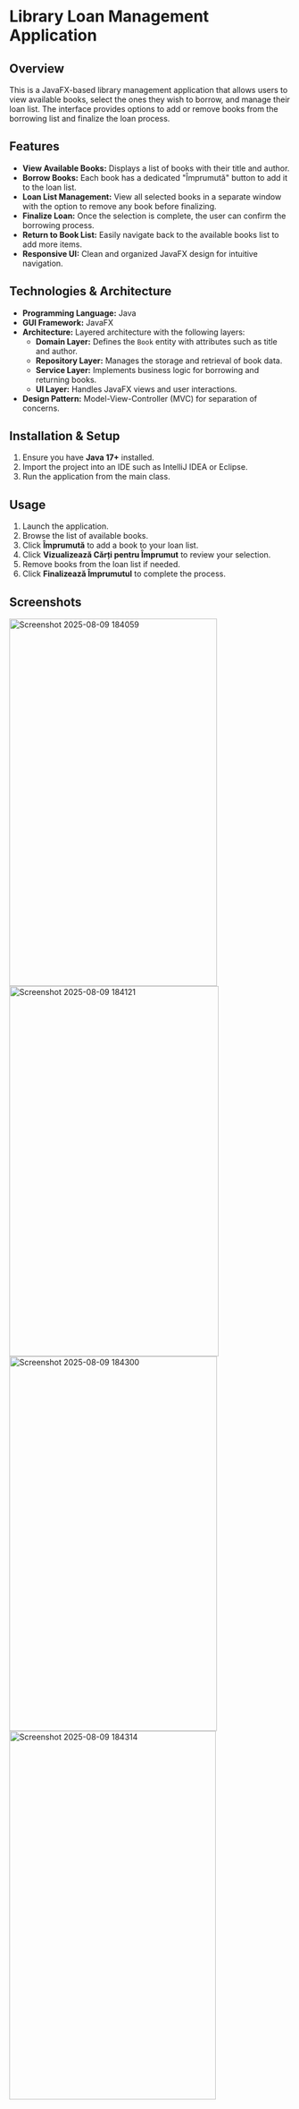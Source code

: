 # Library Loan Management Application

## Overview
This is a JavaFX-based library management application that allows users to view available books, select the ones they wish to borrow, and manage their loan list. The interface provides options to add or remove books from the borrowing list and finalize the loan process.

## Features
- **View Available Books:** Displays a list of books with their title and author.
- **Borrow Books:** Each book has a dedicated "Împrumută" button to add it to the loan list.
- **Loan List Management:** View all selected books in a separate window with the option to remove any book before finalizing.
- **Finalize Loan:** Once the selection is complete, the user can confirm the borrowing process.
- **Return to Book List:** Easily navigate back to the available books list to add more items.
- **Responsive UI:** Clean and organized JavaFX design for intuitive navigation.

## Technologies & Architecture
- **Programming Language:** Java
- **GUI Framework:** JavaFX
- **Architecture:** Layered architecture with the following layers:
  - **Domain Layer:** Defines the `Book` entity with attributes such as title and author.
  - **Repository Layer:** Manages the storage and retrieval of book data.
  - **Service Layer:** Implements business logic for borrowing and returning books.
  - **UI Layer:** Handles JavaFX views and user interactions.
- **Design Pattern:** Model-View-Controller (MVC) for separation of concerns.

## Installation & Setup
1. Ensure you have **Java 17+** installed.
2. Import the project into an IDE such as IntelliJ IDEA or Eclipse.
3. Run the application from the main class.

## Usage
1. Launch the application.
2. Browse the list of available books.
3. Click **Împrumută** to add a book to your loan list.
4. Click **Vizualizează Cărți pentru Împrumut** to review your selection.
5. Remove books from the loan list if needed.
6. Click **Finalizează Împrumutul** to complete the process.

## Screenshots
<img width="372" height="657" alt="Screenshot 2025-08-09 184059" src="https://github.com/user-attachments/assets/a83cd1ce-1f6c-43c1-a73d-5db62ec52156" />
<img width="375" height="662" alt="Screenshot 2025-08-09 184121" src="https://github.com/user-attachments/assets/006dd0b5-1bd3-4f80-81e7-a2a15062bf09" />
<img width="372" height="670" alt="Screenshot 2025-08-09 184300" src="https://github.com/user-attachments/assets/b7c14ac0-fff4-4653-bf1a-2ffa7ab17cc6" />
<img width="370" height="659" alt="Screenshot 2025-08-09 184314" src="https://github.com/user-attachments/assets/7f5e47f5-aa47-43ef-93bc-d0e7300db449" />
